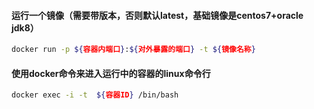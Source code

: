 #### 运行一个镜像（需要带版本，否则默认latest，基础镜像是centos7+oracle jdk8）

```bash
docker run -p ${容器内端口}:${对外暴露的端口} -t ${镜像名称}
```

#### 使用docker命令来进入运行中的容器的linux命令行

```bash
docker exec -i -t  ${容器ID} /bin/bash
``` 